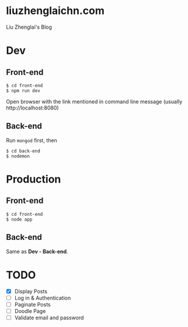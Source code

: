 # liuzhenglaichn.com

Liu Zhenglai's Blog

# Dev

## Front-end
```
$ cd front-end
$ npm run dev
```

Open browser with the link mentioned in command line message (usually http://localhost:8080)

## Back-end
Run `mongod` first, then
```
$ cd back-end
$ nodemon
```

# Production
## Front-end
```
$ cd front-end
$ node app
```

## Back-end
Same as **Dev - Back-end**.

# TODO
- [x] Display Posts
- [ ] Log in & Authentication
- [ ] Paginate Posts
- [ ] Doodle Page
- [ ] Validate email and password